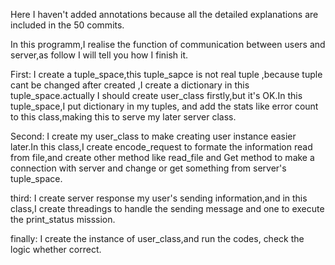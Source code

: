 Here I haven't added annotations because all the detailed explanations are included in the 50 commits.

In this programm,I realise the function of communication between users and server,as follow I will tell you how I finish it.

First:
I create a tuple_space,this tuple_sapce is not real tuple ,because tuple cant be changed after created ,I create a dictionary 
in this tuple_space.actually I should create user_class firstly,but it's OK.In this tuple_space,I put dictionary in my tuples,
and add the stats like error count to this class,making this to serve my later server class.

Second:
I create my user_class to make creating user instance easier later.In this class,I create encode_request to formate the information
read from file,and create other method like read_file and Get method to make a connection with server and change or get something
from server's tuple_space.

third:
I create server response my user's sending information,and in this class,I create threadings to handle the sending message and one
to execute the print_status misssion.

finally:
I create the instance of user_class,and run the codes, check the logic whether correct. 
